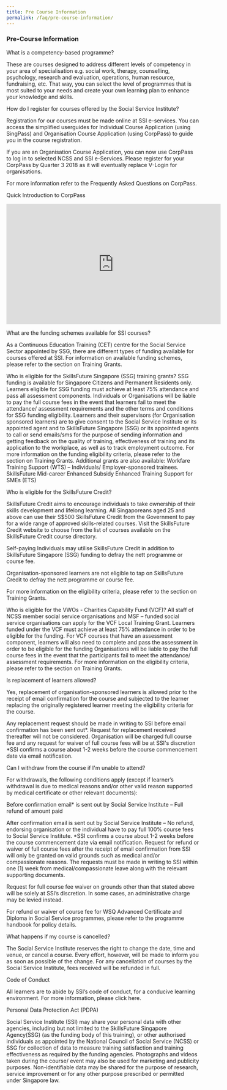 ```yaml
---
title: Pre Course Information
permalink: /faq/pre-course-information/
---
```


### Pre-Course Information


What is a competency-based programme?

These are courses designed to address different levels of competency in your area of specialisation e.g. social work, therapy, counselling, psychology, research and evaluation, operations, human resource, fundraising, etc. That way, you can select the level of programmes that is most suited to your needs and create your own learning plan to enhance your knowledge and skills.


How do I register for courses offered by the Social Service Institute?

Registration for our courses must be made online at SSI e-services. You can access the simplified userguides for Individual Course Application (using SingPass) and Organisation Course Application (using CorpPass) to guide you in the course registration.

If you are an Organisation Course Application, you can now use CorpPass to log in to selected NCSS and SSI e-Services. Please register for your CorpPass by Quarter 3 2018 as it will eventually replace V-Login for organisations.

For more information refer to the Frequently Asked Questions on CorpPass.

Quick Introduction to CorpPass

<iframe width="560" height="315" src="https://www.youtube.com/embed/ifwp4kfYXCk" frameborder="0" allow="accelerometer; autoplay; encrypted-media; gyroscope; picture-in-picture" allowfullscreen></iframe>


What are the funding schemes available for SSI courses?

As a Continuous Education Training (CET) centre for the Social Service Sector appointed by SSG, there are different types of funding available for courses offered at SSI. For information on available funding schemes, please refer to the section on Training Grants.
 
 
Who is eligible for the SkillsFuture Singapore (SSG) training grants?
SSG funding is available for Singapore Citizens and Permanent Residents only.
Learners eligible for SSG funding must achieve at least 75% attendance and pass all assessment components. 
Individuals or Organisations will be liable to pay the full course fees in the event that learners fail to meet the attendance/ assessment requirements and the other terms and conditions for SSG funding eligibility.
Learners and their supervisors (for Organisation sponsored learners) are to give consent to the Social Service Institute or its appointed agent and to SkillsFuture Singapore (SSG) or its appointed agents to call or send emails/sms for the purpose of sending information and getting feedback on the quality of training, effectiveness of training and its application to the workplace, as well as to track employment outcome.
For more information on the funding eligibility criteria, please refer to the section on Training Grants.
Additional grants are also available:
Workfare Training Support (WTS) – Individuals/ Employer-sponsored trainees.
SkillsFuture Mid-career Enhanced Subsidy
Enhanced Training Support for SMEs (ETS)

Who is eligible for the SkillsFuture Credit?

SkillsFuture Credit aims to encourage individuals to take ownership of their skills development and lifelong learning.  All Singaporeans aged 25 and above can use their S$500 SkillsFuture Credit from the Government to pay for a wide range of approved skills-related courses.  Visit the SkillsFuture Credit website to choose from the list of courses available on the SkillsFuture Credit course directory.

Self-paying Individuals may utilise SkillsFuture Credit in addition to SkillsFuture Singapore (SSG) funding to defray the nett programme or course fee.

Organisation-sponsored learners are not eligible to tap on SkillsFuture Credit to defray the nett programme or course fee.

For more information on the eligibility criteria, please refer to the section on Training Grants.


Who is eligible for the VWOs - Charities Capability Fund (VCF)?
All staff of NCSS member social service organisations and MSF – funded social service organisations can apply for the VCF Local Training Grant. 
Learners funded under the VCF must achieve at least 75% attendance in order to be eligible for the funding.
For VCF courses that have an assessment component, learners will also need to complete and pass the assessment in order to be eligible for the funding Organisations will be liable to pay the full course fees in the event that the participants fail to meet the attendance/ assessment requirements. 
For more information on the eligibility criteria, please refer to the section on Training Grants.

Is replacement of learners allowed?

Yes, replacement of organisation-sponsored learners is allowed prior to the receipt of email confirmation for the course and subjected to the learner replacing the originally registered learner meeting the eligibility criteria for the course.

Any replacement request should be made in writing to SSI before email confirmation has been sent out*. Request for replacement received thereafter will not be considered. Organisation will be charged full course fee and any request for waiver of full course fees will be at SSI's discretion
*SSI confirms a course about 1-2 weeks before the course commencement date via email notification.

Can I withdraw from the course if I'm unable to attend? 

For withdrawals, the following conditions apply (except if learner’s withdrawal is due to medical reasons and/or other valid reason supported by medical certificate or other relevant documents):

Before confirmation email* is sent out by Social Service Institute – Full refund of amount paid

After confirmation email is sent out by Social Service Institute – No refund, endorsing organisation or the individual have to pay full 100% course fees to Social Service Institute.
*SSI confirms a course about 1-2 weeks before the course commencement date via email notification.
Request for refund or waiver of full course fees after the receipt of email confirmation from SSI will only be granted on valid grounds such as medical and/or compassionate reasons.  The requests must be made in writing to SSI within one (1) week from medical/compassionate leave along with the relevant supporting documents. 

Request for full course fee waiver on grounds other than that stated above will be solely at SSI’s discretion.  In some cases, an administrative charge may be levied instead.

For refund or waiver of course fee for WSQ Advanced Certificate and Diploma in Social Service programmes, please refer to the programme handbook for policy details.


What happens if my course is cancelled? 

The Social Service Institute reserves the right to change the date, time and venue, or cancel a course.  Every effort, however, will be made to inform you as soon as possible of the change.  For any cancellation of courses by the Social Service Institute, fees received will be refunded in full.

Code of Conduct

All learners are to abide by SSI’s code of conduct, for a conducive learning environment.  For more information, please click here.

Personal Data Protection Act (PDPA)

Social Service Institute (SSI) may share your personal data with other agencies, including but not limited to the SkillsFuture Singapore Agency(SSG) (as the funding body of this training), or other authorised individuals as appointed by the National Council of Social Service (NCSS) or SSG for  collection of data to measure training satisfaction and training effectiveness as required by the funding agencies.
Photographs and videos taken during the course/ event may also be used for marketing and publicity purposes.  Non-identifiable data may be shared for the purpose of research, service improvement or for any other purpose prescribed or permitted under Singapore law.

